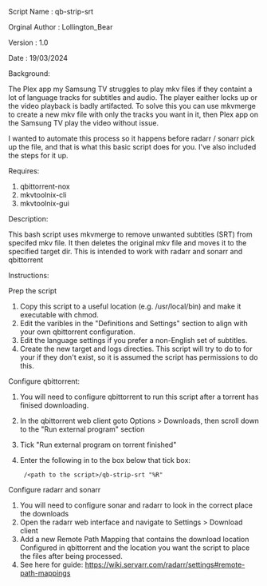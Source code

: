 Script Name    :  qb-strip-srt

Orginal Author :  Lollington_Bear

Version        :  1.0

Date           :  19/03/2024

Background:

The Plex app my Samsung TV struggles to play mkv files if they containt a lot of language tracks for subtitles and audio. The player eaither locks up or the video playback is badly artifacted. To solve this you can use mkvmerge to create a new mkv file with only the tracks you want in it, then Plex app on the Samsung TV play the video without issue.

I wanted to automate this process so it happens before radarr / sonarr pick up the file, and that is what this basic script does for you. I've also included the steps for it up.

Requires:
1. qbittorrent-nox
2. mkvtoolnix-cli
3. mkvtoolnix-gui

Description:

This bash script uses mkvmerge to remove unwanted subtitles (SRT) from specifed mkv file. It then deletes the original mkv file and moves it to the specified target dir. This is intended to work with radarr and sonarr and qbittorrent

Instructions:

Prep the script
1. Copy this script to a useful location (e.g. /usr/local/bin) and make it executable with chmod.
2. Edit the varibles in the "Definitions and Settings" section to align with your own qbittorrent configuration.
3. Edit the language settings if you prefer a non-English set of subtitles.
4. Create the new target and logs directies. This script will try to do to for your if they don't exist, so it is assumed the script has permissions to do this.

Configure qbittorrent:
1. You will need to configure qbittorrent to run this script after a torrent has finised downloading.
2. In the qbittorrent web client goto Options > Downloads, then scroll down to the "Run external program" section
3. Tick "Run external program on torrent finished"
4. Enter the following in to the box below that tick box:

        /<path to the script>/qb-strip-srt "%R"

Configure radarr and sonarr
1. You will need to configure sonar and radarr to look in the correct place the downloads
2. Open the radarr web interface and navigate to Settings > Download client
3. Add a new Remote Path Mapping that contains the download location Configured in qbittorrent and the location you want the script to place the files after being processed.
4. See here for guide: https://wiki.servarr.com/radarr/settings#remote-path-mappings
